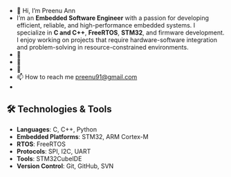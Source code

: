 - 👋 Hi, I’m Preenu Ann
- I’m an **Embedded Software Engineer** with a passion for developing efficient, reliable, and high-performance embedded systems. I specialize in **C and C++**, **FreeRTOS**, **STM32**, and firmware development. I enjoy working on projects that require hardware-software integration and problem-solving in resource-constrained environments.
- 👀
- 🌱 
- 💞️
- 📫 How to reach me preenu91@gmail.com
- 
## 🛠️ Technologies & Tools
- **Languages**: C, C++, Python
- **Embedded Platforms**: STM32, ARM Cortex-M
- **RTOS**: FreeRTOS
- **Protocols**: SPI, I2C, UART
- **Tools**: STM32CubeIDE
- **Version Control**: Git, GitHub, SVN
<!---
preenu91/preenu91 is a ✨ special ✨ repository because its `README.md` (this file) appears on your GitHub profile.
You can click the Preview link to take a look at your changes.
--->
